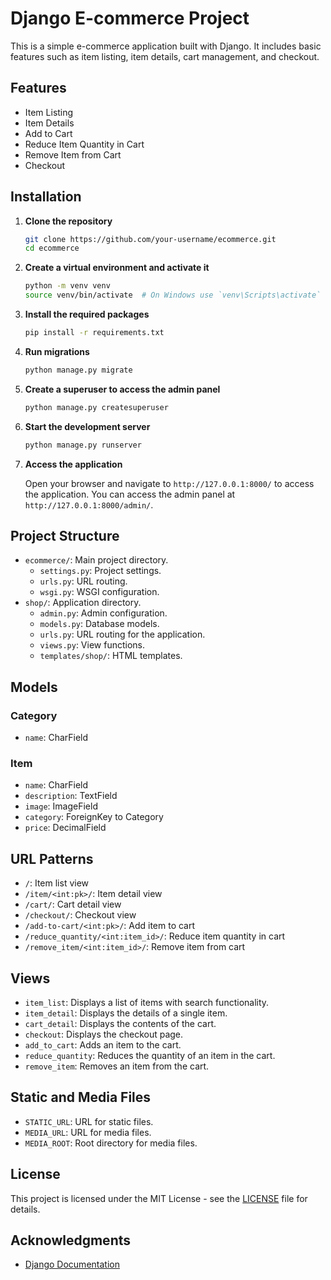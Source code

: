 # Django E-commerce Project

This is a simple e-commerce application built with Django. It includes basic features such as item listing, item details, cart management, and checkout.

## Features

- Item Listing
- Item Details
- Add to Cart
- Reduce Item Quantity in Cart
- Remove Item from Cart
- Checkout

## Installation

1. **Clone the repository**

    ```sh
    git clone https://github.com/your-username/ecommerce.git
    cd ecommerce
    ```

2. **Create a virtual environment and activate it**

    ```sh
    python -m venv venv
    source venv/bin/activate  # On Windows use `venv\Scripts\activate`
    ```

3. **Install the required packages**

    ```sh
    pip install -r requirements.txt
    ```

4. **Run migrations**

    ```sh
    python manage.py migrate
    ```

5. **Create a superuser to access the admin panel**

    ```sh
    python manage.py createsuperuser
    ```

6. **Start the development server**

    ```sh
    python manage.py runserver
    ```

7. **Access the application**

    Open your browser and navigate to `http://127.0.0.1:8000/` to access the application. You can access the admin panel at `http://127.0.0.1:8000/admin/`.

## Project Structure

- `ecommerce/`: Main project directory.
  - `settings.py`: Project settings.
  - `urls.py`: URL routing.
  - `wsgi.py`: WSGI configuration.
- `shop/`: Application directory.
  - `admin.py`: Admin configuration.
  - `models.py`: Database models.
  - `urls.py`: URL routing for the application.
  - `views.py`: View functions.
  - `templates/shop/`: HTML templates.

## Models

### Category

- `name`: CharField

### Item

- `name`: CharField
- `description`: TextField
- `image`: ImageField
- `category`: ForeignKey to Category
- `price`: DecimalField

## URL Patterns

- `/`: Item list view
- `/item/<int:pk>/`: Item detail view
- `/cart/`: Cart detail view
- `/checkout/`: Checkout view
- `/add-to-cart/<int:pk>/`: Add item to cart
- `/reduce_quantity/<int:item_id>/`: Reduce item quantity in cart
- `/remove_item/<int:item_id>/`: Remove item from cart

## Views

- `item_list`: Displays a list of items with search functionality.
- `item_detail`: Displays the details of a single item.
- `cart_detail`: Displays the contents of the cart.
- `checkout`: Displays the checkout page.
- `add_to_cart`: Adds an item to the cart.
- `reduce_quantity`: Reduces the quantity of an item in the cart.
- `remove_item`: Removes an item from the cart.

## Static and Media Files

- `STATIC_URL`: URL for static files.
- `MEDIA_URL`: URL for media files.
- `MEDIA_ROOT`: Root directory for media files.

## License

This project is licensed under the MIT License - see the [LICENSE](LICENSE) file for details.

## Acknowledgments

- [Django Documentation](https://docs.djangoproject.com/en/3.2/)
